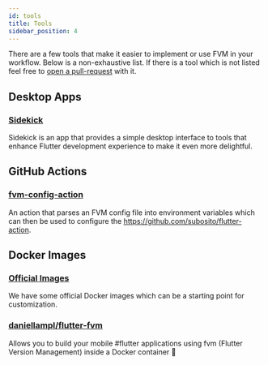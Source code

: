 ```yaml
---
id: tools
title: Tools
sidebar_position: 4
---
```


There are a few tools that make it easier to implement or use FVM in your workflow. Below is a non-exhaustive list. If there is a tool which is not listed feel free to [open a pull-request](https://github.com/leoafarias/fvm/pulls) with it.

## Desktop Apps

### [Sidekick](https://github.com/leoafarias/sidekick)

Sidekick is an app that provides a simple desktop interface to tools that enhance Flutter development experience to make it even more delightful.

## GitHub Actions

### [fvm-config-action](https://github.com/kuhnroyal/flutter-fvm-config-action)

An action that parses an FVM config file into environment variables which can then be used to configure the https://github.com/subosito/flutter-action.

## Docker Images

### [Official Images](https://github.com/leoafarias/fvm/tree/main/.docker)

We have some official Docker images which can be a starting point for customization.

### [daniellampl/flutter-fvm](https://hub.docker.com/r/daniellampl/flutter-fvm)

Allows you to build your mobile #flutter applications using fvm (Flutter Version Management) inside a Docker container 🐳
